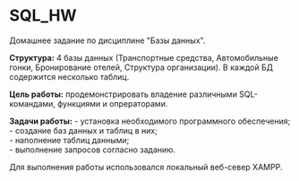 # SQL_HW
Домашнее задание по дисциплине "Базы данных".  

**Структура:** 4 базы данных (Транспортные средства, Автомобильные гонки, Бронирование отелей, Структура организации). В каждой БД содержится несколько таблиц. 

**Цель работы:** продемонстрировать владение различными SQL-командами, функциями и опрераторами.  

**Задачи работы:**  - установка необходимого программного обеспечения;
                    - создание баз данных и таблиц в них;  
                    - наполнение таблиц данными;  
                    - выполнение запросов согласно заданию.  
               
Для выполнения работы использовался локальный веб-север  XAMPP.  
